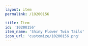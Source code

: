 ```yaml
---
layout: item
permalink: /10200156

title: Item
id: '10200156'
item_name: 'Shiny Flower Twin Tails'
icon_url: 'customize/10200156.png'
---
```

